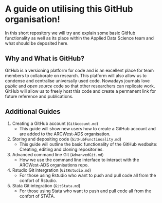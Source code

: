 # A guide on utilising this GitHub organisation!
In this short repository we will try and explain some basic GitHub functionality as well as its place within the Applied Data Science team and what should be deposited here.

## **Why** and **What** is GitHub?
GitHub is a versioning platform for code and is an excellent place for team members to collaborate on research. This platform will also allow us to condense and centralise universally used code.
Nowadays journals love _public_ and _open source_ code so that other researchers can replicate work. GitHub will allow us to freely host this code and create a permanent link for future reference and publications.

## Additional Guides
  1. Creating a GitHub account (`GitAccount.md`)
     - This guide will show new users how to create a GitHub account and are added to the ARCWest-ADS organisation.
  3. Storing and depositing code (`GitHubFunctinoality.md`)
     - This guide will outline the basic functionality of the GitHub wedbsite: Creating, editing and cloning repositories.
  5. Advanced command line Git (`AdvanvedGit.md`)
     - How we use the command line interface to interact with the ARCWest-ADS organisations repo.
  7. Rstudio Git intergration (`GitRstudio.md`)
     - For those using Rstudio who want to push and pull code all from the confort of Rstudio.
  9. Stata Git integration (`GitStata.md`)
     - For those using Stata who want to push and pull code all from the confort of STATA.
